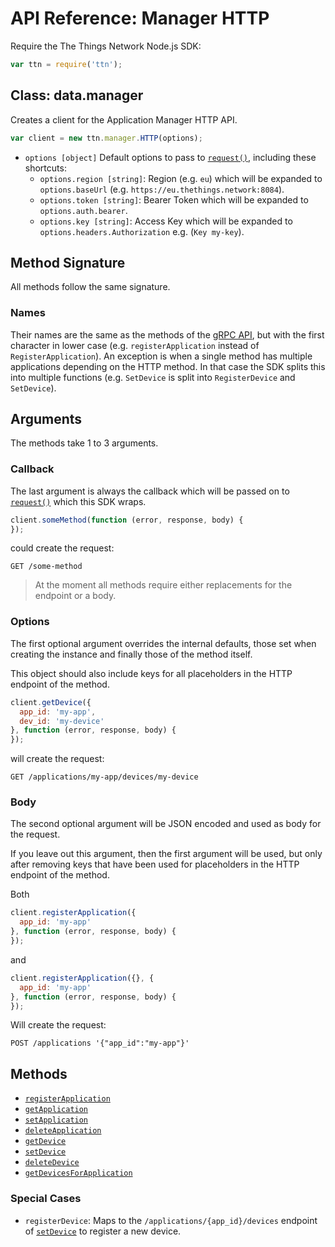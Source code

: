 # API Reference: Manager HTTP

Require the The Things Network Node.js SDK:

```js
var ttn = require('ttn');
```

## Class: data.manager

Creates a client for the Application Manager HTTP API.

```js
var client = new ttn.manager.HTTP(options);
```

- `options [object]` Default options to pass to [`request()`](https://www.npmjs.com/package/request), including these shortcuts:
    - `options.region [string]`: Region (e.g. `eu`) which will be expanded to `options.baseUrl` (e.g. `https://eu.thethings.network:8084`).
    - `options.token [string]`: Bearer Token which will be expanded to `options.auth.bearer`.
    - `options.key [string]`: Access Key which will be expanded to `options.headers.Authorization` e.g. (`Key my-key`).

## Method Signature

All methods follow the same signature.

### Names
Their names are the same as the methods of the [gRPC API](https://www.thethingsnetwork.org/docs/applications/manager/api.html), but with the first character in lower case (e.g. `registerApplication` instead of `RegisterApplication`). An exception is when a single method has multiple applications depending on the HTTP method. In that case the SDK splits this into multiple functions (e.g. `SetDevice` is split into `RegisterDevice` and `SetDevice`).

## Arguments
The methods take 1 to 3 arguments.

### Callback
The last argument is always the callback which will be passed on to [`request()`](https://www.npmjs.com/package/request) which this SDK wraps.

```js
client.someMethod(function (error, response, body) {
});
```

could create the request:

```plaintext
GET /some-method
```

> At the moment all methods require either replacements for the endpoint or a body.

### Options
The first optional argument overrides the internal defaults, those set when creating the instance and finally those of the method itself.

This object should also include keys for all placeholders in the HTTP endpoint of the method.

```js
client.getDevice({
  app_id: 'my-app',
  dev_id: 'my-device'
}, function (error, response, body) {
});
```

will create the request:

```plaintext
GET /applications/my-app/devices/my-device
```

### Body

The second optional argument will be JSON encoded and used as body for the request.

If you leave out this argument, then the first argument will be used, but only after removing keys that have been used for placeholders in the HTTP endpoint of the method.

Both

```js
client.registerApplication({
  app_id: 'my-app'
}, function (error, response, body) {
});
```

and

```js
client.registerApplication({}, {
  app_id: 'my-app'
}, function (error, response, body) {
});
```

Will create the request:

```plaintext
POST /applications '{"app_id":"my-app"}'
```

## Methods

- [`registerApplication`](https://www.thethingsnetwork.org/docs/applications/manager/api.html#registerapplication)
- [`getApplication`](https://www.thethingsnetwork.org/docs/applications/manager/api.html#getapplication)
- [`setApplication`](https://www.thethingsnetwork.org/docs/applications/manager/api.html#setapplication)
- [`deleteApplication`](https://www.thethingsnetwork.org/docs/applications/manager/api.html#deleteapplication)
- [`getDevice`](https://www.thethingsnetwork.org/docs/applications/manager/api.html#getdevice)
- [`setDevice`](https://www.thethingsnetwork.org/docs/applications/manager/api.html#setdevice)
- [`deleteDevice`](https://www.thethingsnetwork.org/docs/applications/manager/api.html#deletedevice)
- [`getDevicesForApplication`](https://www.thethingsnetwork.org/docs/applications/manager/api.html#getdevicesforapplication)

### Special Cases

- `registerDevice`: Maps to the `/applications/{app_id}/devices` endpoint of [`setDevice`](https://www.thethingsnetwork.org/docs/applications/manager/api.html#setdevice) to register a new device.
